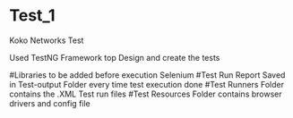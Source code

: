 # Test_1
Koko Networks Test

Used TestNG Framework top Design and create the tests

#Libraries to be added before execution Selenium
#Test Run Report Saved in Test-output Folder every time test execution done
#Test Runners Folder contains the .XML Test run files
#Test Resources Folder contains browser drivers and config file